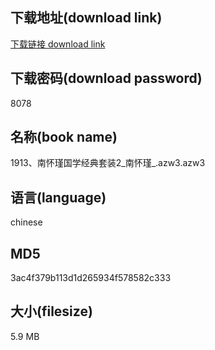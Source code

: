 ## 下载地址(download link)
[下载链接 download link](https://voluble-croquembouche-d321dc.netlify.app/?s=1913%E3%80%81%E5%8D%97%E6%80%80%E7%91%BE%E5%9B%BD%E5%AD%A6%E7%BB%8F%E5%85%B8%E5%A5%97%E8%A3%852_%E5%8D%97%E6%80%80%E7%91%BE_.azw3)

## 下载密码(download password)
8078

## 名称(book name)
1913、南怀瑾国学经典套装2_南怀瑾_.azw3.azw3

## 语言(language)
chinese

## MD5
3ac4f379b113d1d265934f578582c333

## 大小(filesize)
5.9 MB
